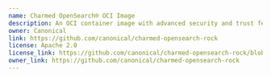```yaml
---
name: Charmed OpenSearch® OCI Image
description: An OCI container image with advanced security and trust features.
owner: Canonical
link: https://github.com/canonical/charmed-opensearch-rock
license: Apache 2.0
license_link: https://github.com/canonical/charmed-opensearch-rock/blob/main/licenses/LICENSE-rock
owner_link: https://github.com/canonical/charmed-opensearch-rock
---
```

